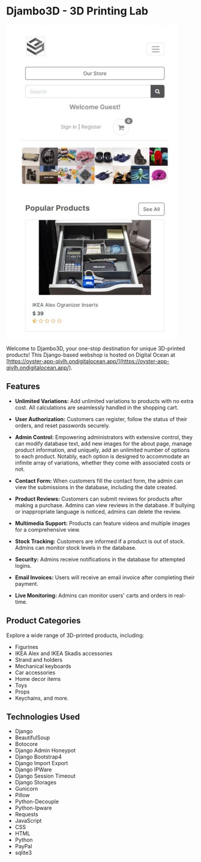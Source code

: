 # Djambo3D - 3D Printing Lab

![Djambo3D Screenshot](images/image.JPG)

Welcome to Djambo3D, your one-stop destination for unique 3D-printed products! This Django-based webshop is hosted on Digital Ocean at [https://oyster-app-qivlh.ondigitalocean.app/](https://oyster-app-qivlh.ondigitalocean.app/).

## Features

- **Unlimited Variations:** Add unlimited variations to products with no extra cost. All calculations are seamlessly handled in the shopping cart.

- **User Authorization:** Customers can register, follow the status of their orders, and reset passwords securely.

- **Admin Control:** Empowering administrators with extensive control, they can modify database text, add new images for the about page, manage product information, and uniquely, add an unlimited number of options to each product. Notably, each option is designed to accommodate an infinite array of variations, whether they come with associated costs or not.

- **Contact Form:** When customers fill the contact form, the admin can view the submissions in the database, including the date created.

- **Product Reviews:** Customers can submit reviews for products after making a purchase. Admins can view reviews in the database. If bullying or inappropriate language is noticed, admins can delete the review.

- **Multimedia Support:** Products can feature videos and multiple images for a comprehensive view.

- **Stock Tracking:** Customers are informed if a product is out of stock. Admins can monitor stock levels in the database.

- **Security:** Admins receive notifications in the database for attempted logins.

- **Email Invoices:** Users will receive an email invoice after completing their payment.

- **Live Monitoring:** Admins can monitor users' carts and orders in real-time.


## Product Categories

Explore a wide range of 3D-printed products, including:

- Figurines
- IKEA Alex and IKEA Skadis accessories
- Strand and holders
- Mechanical keyboards
- Car accessories
- Home decor items
- Toys
- Props
- Keychains, and more.

## Technologies Used

- Django
- BeautifulSoup
- Botocore
- Django Admin Honeypot
- Django Bootstrap4
- Django Import Export
- Django IPWare
- Django Session Timeout
- Django Storages
- Gunicorn
- Pillow
- Python-Decouple
- Python-Ipware
- Requests
- JavaScript
- CSS
- HTML
- Python
- PayPal
- sqlite3

